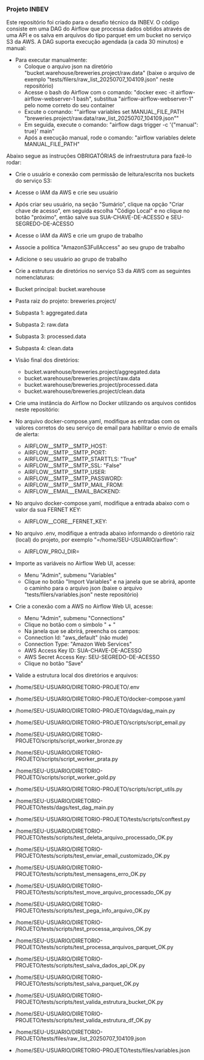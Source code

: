 ### Projeto INBEV ###
Este repositório foi criado para o desafio técnico da INBEV.
O código consiste em uma DAG do Airflow que processa dados obtidos através de uma API e os salva em arquivos do tipo parquet em um bucket no serviço S3 da AWS.
A DAG suporta execução agendada (a cada 30 minutos) e manual:
  -	Para executar manualmente:
    -	Coloque o arquivo json na diretório "bucket.warehouse/breweries.project/raw.data" (baixe o arquivo de exemplo "tests/filers/raw_list_20250707_104109.json" neste repositório)
    -	Acesse o bash do Airflow com o comando: "docker exec -it airflow-airflow-webserver-1 bash", substitua "airflow-airflow-webserver-1" pelo nome correto do seu container
    -	Excute o comando: ""airflow variables set MANUAL_FILE_PATH "breweries.project/raw.data/raw_list_20250707_104109.json""
    -	Em seguida, execute o comando: "airflow dags trigger -c '{"manual": true}' main"
    -	Após a execução manual, rode o comando: "airflow variables delete MANUAL_FILE_PATH"
    
Abaixo segue as instruções OBRIGATÓRIAS de infraestrutura para fazê-lo rodar:
-	Crie o usuário e conexão com permissão de leitura/escrita nos buckets do serviço S3:
  -	Acesse o IAM da AWS e crie seu usuário
  -	Após criar seu usuário, na seção "Sumário", clique na opção "Criar chave de acesso", em seguida escolha "Código Local" e no clique no botão "próximo", então salve sua SUA-CHAVE-DE-ACESSO e SEU-SEGREDO-DE-ACESSO  
  -	Acesse o IAM da AWS e crie um grupo de trabalho
  -	Associe a politica "AmazonS3FullAccess" ao seu grupo de trabalho
  -	Adicione o seu usuário ao grupo de trabalho

-	Crie a estrutura de diretórios no serviço S3 da AWS com as seguintes nomenclaturas:
  -	Bucket principal: bucket.warehouse
  -	Pasta raiz do projeto: breweries.project/
  -	Subpasta 1: aggregated.data
  -	Subpasta 2: raw.data
  -	Subpasta 3: processed.data
  -	Subpasta 4: clean.data
  -	Visão final dos diretórios: 
    -	bucket.warehouse/breweries.project/aggregated.data
    -	bucket.warehouse/breweries.project/raw.data
    -	bucket.warehouse/breweries.project/processed.data
    - bucket.warehouse/breweries.project/clean.data

-	Crie uma instância do Airflow no Docker utilizando os arquivos contidos neste repositório:
  -	No arquivo docker-compose.yaml, modifique as entradas com os valores corretos do seu serviço de email para habilitar o envio de emails de alerta:
    -	AIRFLOW__SMTP__SMTP_HOST:
    -	AIRFLOW__SMTP__SMTP_PORT:
    -	AIRFLOW__SMTP__SMTP_STARTTLS: "True"
    -	AIRFLOW__SMTP__SMTP_SSL: "False"
    -	AIRFLOW__SMTP__SMTP_USER:
    -	AIRFLOW__SMTP__SMTP_PASSWORD:
    -	AIRFLOW__SMTP__SMTP_MAIL_FROM:
    -	AIRFLOW__EMAIL__EMAIL_BACKEND:
  -	No arquivo docker-compose.yaml, modifique a entrada abaixo com o valor da sua FERNET KEY:
    -	AIRFLOW__CORE__FERNET_KEY:   
  -	No arquivo .env, modifique a entrada abaixo informando o diretório raiz (local) do projeto, por exemplo "=/home/SEU-USUARIO/airflow":
    -	AIRFLOW_PROJ_DIR=
  -	Importe as variáveis no Airflow Web UI, acesse:
    -	Menu "Admin", submenu "Variables"
    -	Clique no botão "Import Variables" e na janela que se abrirá, aponte o caminho para o arquivo json (baixe o arquivo "tests/filers/variables.json" neste repositório)
  -	Crie a conexão com a AWS no Airflow Web UI, acesse:
    -	Menu "Admin", submenu "Connections"
    -	Clique no botão com o simbolo " + "
    -	Na janela que se abrirá, preencha os campos:
      -	Connection Id: "aws_default" (não mude)
      -	Connection Type: "Amazon Web Services"
      -	AWS Access Key ID: SUA-CHAVE-DE-ACESSO
      -	AWS Secret Access Key: SEU-SEGREDO-DE-ACESSO
      -	Clique no botão "Save"

-	Valide a estrutura local dos diretórios e arquivos:
  -	/home/SEU-USUARIO/DIRETORIO-PROJETO/.env
  -	/home/SEU-USUARIO/DIRETORIO-PROJETO/docker-compose.yaml
  -	/home/SEU-USUARIO/DIRETORIO-PROJETO/dags/dag_main.py
  -	/home/SEU-USUARIO/DIRETORIO-PROJETO/scripts/script_email.py
  -	/home/SEU-USUARIO/DIRETORIO-PROJETO/scripts/script_worker_bronze.py
  -	/home/SEU-USUARIO/DIRETORIO-PROJETO/scripts/script_worker_prata.py
  -	/home/SEU-USUARIO/DIRETORIO-PROJETO/scripts/script_worker_gold.py
  -	/home/SEU-USUARIO/DIRETORIO-PROJETO/scripts/script_utils.py
  -	/home/SEU-USUARIO/DIRETORIO-PROJETO/tests/dags/test_dag_main.py
  -	/home/SEU-USUARIO/DIRETORIO-PROJETO/tests/scripts/conftest.py
  -	/home/SEU-USUARIO/DIRETORIO-PROJETO/tests/scripts/test_deleta_arquivo_processado_OK.py
  -	/home/SEU-USUARIO/DIRETORIO-PROJETO/tests/scripts/test_enviar_email_customizado_OK.py
  -	/home/SEU-USUARIO/DIRETORIO-PROJETO/tests/scripts/test_mensagens_erro_OK.py
  -	/home/SEU-USUARIO/DIRETORIO-PROJETO/tests/scripts/test_move_arquivo_processado_OK.py
  -	/home/SEU-USUARIO/DIRETORIO-PROJETO/tests/scripts/test_pega_info_arquivo_OK.py
  -	/home/SEU-USUARIO/DIRETORIO-PROJETO/tests/scripts/test_processa_arquivos_OK.py
  -	/home/SEU-USUARIO/DIRETORIO-PROJETO/tests/scripts/test_processa_arquivos_parquet_OK.py
  -	/home/SEU-USUARIO/DIRETORIO-PROJETO/tests/scripts/test_salva_dados_api_OK.py
  -	/home/SEU-USUARIO/DIRETORIO-PROJETO/tests/scripts/test_salva_parquet_OK.py
  -	/home/SEU-USUARIO/DIRETORIO-PROJETO/tests/scripts/test_valida_estrutura_bucket_OK.py
  -	/home/SEU-USUARIO/DIRETORIO-PROJETO/tests/scripts/test_valida_estrutura_df_OK.py
  -	/home/SEU-USUARIO/DIRETORIO-PROJETO/tests/files/raw_list_20250707_104109.json
  -	/home/SEU-USUARIO/DIRETORIO-PROJETO/tests/files/variables.json
